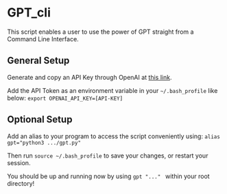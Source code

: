 # GPT_cli

This script enables a user to use the power of GPT straight from a Command Line Interface.


## General Setup

Generate and copy an API Key through OpenAI at [this link](https://platform.openai.com/account/api-keys).

Add the API Token as an environment variable in your ```~/.bash_profile``` like below:
```export OPENAI_API_KEY=[API-KEY] ```


## Optional Setup

Add an alias to your program to access the script conveniently using:
```alias gpt="python3 .../gpt.py" ```

Then run ```source ~/.bash_profile``` to save your changes, or restart your session.


You should be up and running now by using ```gpt "..." ``` within your root directory!
